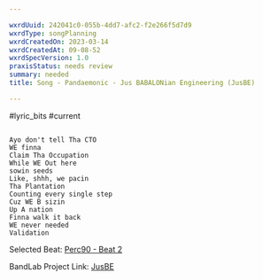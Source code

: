 ```yaml
---

wxrdUuid: 242041c0-055b-4dd7-afc2-f2e266f5d7d9
wxrdType: songPlanning
wxrdCreatedOn: 2023-03-14
wxrdCreatedAt: 09-08-52
wxrdSpecVersion: 1.0
praxisStatus: needs review 
summary: needed
title: Song - Pandaemonic - Jus BABALONian Engineering (JusBE)

---
```






#lyric_bits #current 

```

Ayo don't tell Tha CTO
WE finna
Claim Tha Occupation
While WE Out here
sowin seeds
Like, shhh, we pacin
Tha Plantation
Counting every single step
Cuz WE B sizin 
Up A nation 
Finna walk it back
WE never needed
Validation 

```

Selected Beat: [Perc90 - Beat 2](perc90-beat2)

BandLab Project Link: [JusBE](https://www.bandlab.com/studio?id=0e33ffca-38c3-ed11-a8e0-000d3a3f8f45)